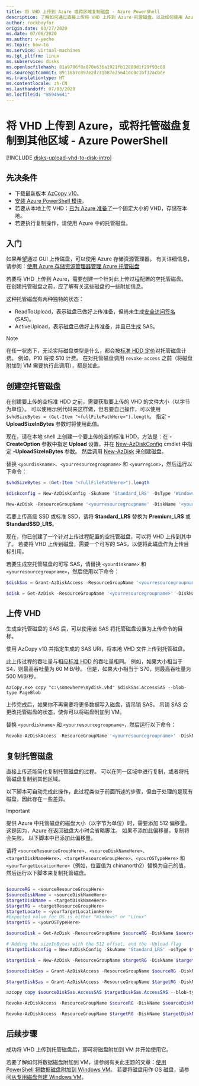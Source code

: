 ```yaml
---
title: 将 VHD 上传到 Azure 或跨区域复制磁盘 - Azure PowerShell
description: 了解如何通过直接上传将 VHD 上传到 Azure 托管磁盘，以及如何使用 Azure PowerShell 跨区域复制托管磁盘。
author: rockboyfor
origin.date: 03/27/2020
ms.date: 07/06/2020
ms.author: v-yeche
ms.topic: how-to
ms.service: virtual-machines
ms.tgt_pltfrm: linux
ms.subservice: disks
ms.openlocfilehash: 81a9706f8a870e636a1921fb12889d1f29f93c88
ms.sourcegitcommit: 89118b7c897e2d731b87e25641dc0c1bf32acbde
ms.translationtype: HT
ms.contentlocale: zh-CN
ms.lasthandoff: 07/03/2020
ms.locfileid: "85945641"
---
```

# <a name="upload-a-vhd-to-azure-or-copy-a-managed-disk-to-another-region---azure-powershell"></a>将 VHD 上传到 Azure，或将托管磁盘复制到其他区域 - Azure PowerShell

[!INCLUDE [disks-upload-vhd-to-disk-intro](../../../includes/disks-upload-vhd-to-disk-intro.md)]

## <a name="prerequisites"></a>先决条件

- 下载最新版本 [AzCopy v10](../../storage/common/storage-use-azcopy-v10.md#download-and-install-azcopy)。
- [安装 Azure PowerShell 模块](https://docs.microsoft.com/powershell/azure/install-Az-ps)。
- 若要从本地上传 VHD：[已为 Azure 准备了](prepare-for-upload-vhd-image.md)一个固定大小的 VHD，存储在本地。
- 若要执行复制操作，请使用 Azure 中的托管磁盘。

## <a name="getting-started"></a>入门

如果希望通过 GUI 上传磁盘，可以使用 Azure 存储资源管理器。 有关详细信息，请参阅：[使用 Azure 存储资源管理器管理 Azure 托管磁盘](disks-use-storage-explorer-managed-disks.md)

若要将 VHD 上传到 Azure，需要创建一个针对此上传过程配置的空托管磁盘。 在创建托管磁盘之前，应了解有关这些磁盘的一些附加信息。

这种托管磁盘有两种独特的状态：

- ReadToUpload，表示磁盘已做好上传准备，但尚未生成[安全访问签名](/storage/common/storage-dotnet-shared-access-signature-part-1) (SAS)。
- ActiveUpload，表示磁盘已做好上传准备，并且已生成 SAS。

> [!NOTE]
> 在任一状态下，无论实际磁盘类型是什么，都会按[标准 HDD 定价](https://www.azure.cn/pricing/details/storage/managed-disks/)对托管磁盘计费。 例如，P10 将按 S10 计费。 在对托管磁盘调用 `revoke-access` 之前（将磁盘附加到 VM 需要执行此调用），都是如此。

## <a name="create-an-empty-managed-disk"></a>创建空托管磁盘

在创建要上传的空标准 HDD 之前，需要获取要上传的 VHD 的文件大小（以字节为单位）。 可以使用示例代码来这样做，但若要自己操作，可以使用 `$vhdSizeBytes = (Get-Item "<fullFilePathHere>").length`。 指定 **-UploadSizeInBytes** 参数时将使用此值。

现在，请在本地 shell 上创建一个要上传的空的标准 HDD，方法是：在 **-CreateOption** 参数中指定 **Upload** 设置，并在 [New-AzDiskConfig](https://docs.microsoft.com/powershell/module/az.compute/new-azdiskconfig?view=azps-1.8.0) cmdlet 中指定 **-UploadSizeInBytes** 参数。 然后调用 [New-AzDisk](https://docs.microsoft.com/powershell/module/az.compute/new-azdisk?view=azps-1.8.0) 来创建磁盘。

替换 `<yourdiskname>`、`<yourresourcegroupname>` 和 `<yourregion>`，然后运行以下命令：

```powershell
$vhdSizeBytes = (Get-Item "<fullFilePathHere>").length

$diskconfig = New-AzDiskConfig -SkuName 'Standard_LRS' -OsType 'Windows' -UploadSizeInBytes $vhdSizeBytes -Location '<yourregion>' -CreateOption 'Upload'

New-AzDisk -ResourceGroupName '<yourresourcegroupname' -DiskName '<yourdiskname>' -Disk $diskconfig
```

若要上传高级 SSD 或标准 SSD，请将 **Standard_LRS** 替换为 **Premium_LRS** 或 **StandardSSD_LRS**。

<!--Not Available on  Ultra disks are not yet supported.-->

现在，你已创建了一个针对上传过程配置的空托管磁盘，可以将 VHD 上传到其中了。 若要将 VHD 上传到磁盘，需要一个可写的 SAS，以便将此磁盘作为上传目标引用。

若要生成空托管磁盘的可写 SAS，请替换 `<yourdiskname>` 和 `<yourresourcegroupname>`，然后使用以下命令：

```powershell
$diskSas = Grant-AzDiskAccess -ResourceGroupName '<yourresourcegroupname>' -DiskName '<yourdiskname>' -DurationInSecond 86400 -Access 'Write'

$disk = Get-AzDisk -ResourceGroupName '<yourresourcegroupname>' -DiskName '<yourdiskname>'
```

## <a name="upload-a-vhd"></a>上传 VHD

生成空托管磁盘的 SAS 后，可以使用该 SAS 将托管磁盘设置为上传命令的目标。

使用 AzCopy v10 并指定生成的 SAS URI，将本地 VHD 文件上传到托管磁盘。

此上传过程的吞吐量与相应[标准 HDD](disks-types.md#standard-hdd) 的吞吐量相同。 例如，如果大小相当于 S4，则最高吞吐量为 60 MiB/秒。 但是，如果大小相当于 S70，则最高吞吐量为 500 MiB/秒。

```
AzCopy.exe copy "c:\somewhere\mydisk.vhd" $diskSas.AccessSAS --blob-type PageBlob
```

上传完成后，如果你不再需要将更多数据写入磁盘，请吊销 SAS。 吊销 SAS 会更改托管磁盘的状态，使你可以将磁盘附加到 VM。

替换 `<yourdiskname>` 和 `<yourresourcegroupname>`，然后运行以下命令：

```powershell
Revoke-AzDiskAccess -ResourceGroupName '<yourresourcegroupname>' -DiskName '<yourdiskname>'
```

## <a name="copy-a-managed-disk"></a>复制托管磁盘

直接上传还能简化复制托管磁盘的过程。 可以在同一区域中进行复制，或者将托管磁盘复制到其他区域。

以下脚本可自动完成此操作，此过程类似于前面所述的步骤，但由于处理的是现有磁盘，因此存在一些差异。

> [!IMPORTANT]
> 提供 Azure 中托管磁盘的磁盘大小（以字节为单位）时，需要添加 512 偏移量。 这是因为，Azure 在返回磁盘大小时会省略脚注。 如果不添加此偏移量，复制将会失败。 以下脚本中已添加此偏移量。

请将 `<sourceResourceGroupHere>`、`<sourceDiskNameHere>`、`<targetDiskNameHere>`、`<targetResourceGroupHere>`、`<yourOSTypeHere>` 和 `<yourTargetLocationHere>`（例如，位置值为 chinanorth2）替换为自己的值，然后运行以下脚本来复制托管磁盘。

```powershell

$sourceRG = <sourceResourceGroupHere>
$sourceDiskName = <sourceDiskNameHere>
$targetDiskName = <targetDiskNameHere>
$targetRG = <targetResourceGroupHere>
$targetLocate = <yourTargetLocationHere>
#Expected value for OS is either "Windows" or "Linux"
$targetOS = <yourOSTypeHere>

$sourceDisk = Get-AzDisk -ResourceGroupName $sourceRG -DiskName $sourceDiskName

# Adding the sizeInBytes with the 512 offset, and the -Upload flag
$targetDiskconfig = New-AzDiskConfig -SkuName 'Standard_LRS' -osType $targetOS -UploadSizeInBytes $($sourceDisk.DiskSizeBytes+512) -Location $targetLocate -CreateOption 'Upload'

$targetDisk = New-AzDisk -ResourceGroupName $targetRG -DiskName $targetDiskName -Disk $targetDiskconfig

$sourceDiskSas = Grant-AzDiskAccess -ResourceGroupName $sourceRG -DiskName $sourceDiskName -DurationInSecond 86400 -Access 'Read'

$targetDiskSas = Grant-AzDiskAccess -ResourceGroupName $targetRG -DiskName $targetDiskName -DurationInSecond 86400 -Access 'Write'

azcopy copy $sourceDiskSas.AccessSAS $targetDiskSas.AccessSAS --blob-type PageBlob

Revoke-AzDiskAccess -ResourceGroupName $sourceRG -DiskName $sourceDiskName

Revoke-AzDiskAccess -ResourceGroupName $targetRG -DiskName $targetDiskName 
```

## <a name="next-steps"></a>后续步骤

成功将 VHD 上传到托管磁盘后，即可将磁盘附加到 VM 并开始使用它。

若要了解如何将数据磁盘附加到 VM，请参阅有关此主题的文章：[使用 PowerShell 将数据磁盘附加到 Windows VM](attach-disk-ps.md)。 若要将磁盘用作 OS 磁盘，请参阅[从专用磁盘创建 Windows VM](create-vm-specialized.md#create-the-new-vm)。

<!-- Update_Description: update meta properties, wording update, update link -->